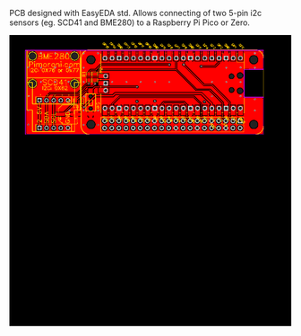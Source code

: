 
PCB designed with EasyEDA std.
Allows connecting of two 5-pin i2c sensors (eg. SCD41 and BME280) to a Raspberry Pi Pico or Zero.

![](PCB_PCB_Inky_CO2_Sensor.svg)